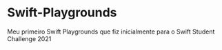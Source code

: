 # Swift-Playgrounds
 Meu primeiro Swift Playgrounds que fiz inicialmente para o Swift Student Challenge 2021
